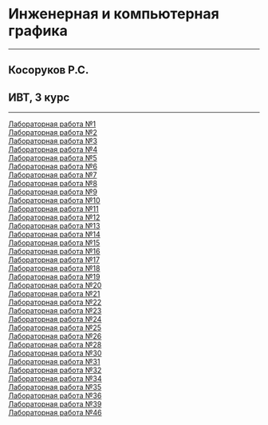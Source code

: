 # Инженерная и компьютерная графика
*****
## Косоруков Р.С.
## ИВТ, 3 курс
*****

[Лабораторная работа №1]() </br>
[Лабораторная работа №2]() </br>
[Лабораторная работа №3]() </br>
[Лабораторная работа №4]() </br>
[Лабораторная работа №5]() </br>
[Лабораторная работа №6]() </br>
[Лабораторная работа №7]() </br>
[Лабораторная работа №8]() </br>
[Лабораторная работа №9]() </br>
[Лабораторная работа №10]() </br>
[Лабораторная работа №11]() </br>
[Лабораторная работа №12]() </br>
[Лабораторная работа №13]() </br>
[Лабораторная работа №14]() </br>
[Лабораторная работа №15]() </br>
[Лабораторная работа №16]() </br>
[Лабораторная работа №17]() </br>
[Лабораторная работа №18]() </br>
[Лабораторная работа №19]() </br>
[Лабораторная работа №20]() </br>
[Лабораторная работа №21]() </br>
[Лабораторная работа №22]() </br>
[Лабораторная работа №23]() </br>
[Лабораторная работа №24]() </br>
[Лабораторная работа №25]() </br>
[Лабораторная работа №26]() </br>
[Лабораторная работа №28]() </br>
[Лабораторная работа №30]() </br>
[Лабораторная работа №31]() </br>
[Лабораторная работа №32]() </br>
[Лабораторная работа №34]() </br>
[Лабораторная работа №35]() </br>
[Лабораторная работа №36]() </br>
[Лабораторная работа №39]() </br>
[Лабораторная работа №46]() </br>





